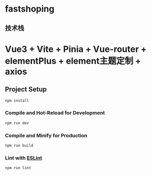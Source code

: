# fastshoping

## 技术栈
# Vue3 + Vite + Pinia + Vue-router + elementPlus + element主题定制 + axios

## Project Setup

```sh
npm install
```

### Compile and Hot-Reload for Development

```sh
npm run dev
```

### Compile and Minify for Production

```sh
npm run build
```

### Lint with [ESLint](https://eslint.org/)

```sh
npm run lint
```
